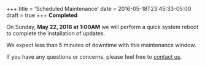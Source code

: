 +++
title = 'Scheduled Maintenance'
date = 2016-05-18T23:45:33-05:00
draft = true
+++
**Completed**

On Sunday, **May 22, 2016 at 1:00AM** we will perform a quick system reboot to complete the installation of updates.

We expect less than 5 minutes of downtime with this maintenance window.

If you have any questions or concerns, please feel free to [contact us](https://madscitech.com/about/contact/).